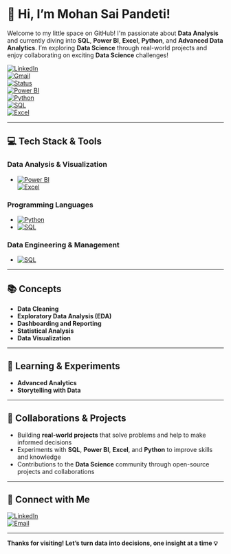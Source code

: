 # 👋 Hi, I’m Mohan Sai Pandeti!

Welcome to my little space on GitHub! I'm passionate about **Data Analysis** and currently diving into **SQL**, **Power BI**, **Excel**, **Python**, and **Advanced Data Analytics**. I’m exploring **Data Science** through real-world projects and enjoy collaborating on exciting **Data Science** challenges! 

[![LinkedIn](https://img.shields.io/badge/LinkedIn-Mohan%20Sai%20Pandeti-blue?logo=linkedin&style=for-the-badge)](https://www.linkedin.com/in/mohansaipandeti)  
[![Gmail](https://img.shields.io/badge/Gmail-pandetimohansai@gmail.com-red?logo=gmail&style=for-the-badge)](mailto:pandetimohansai@gmail.com)  
[![Status](https://img.shields.io/badge/Data%20Analyst-In%20Progress-success?style=for-the-badge)](https://www.linkedin.com/in/mohansaipandeti)  
[![Power BI](https://img.shields.io/badge/Power%20BI-Intermediate-yellow?logo=powerbi&style=for-the-badge)](https://www.microsoft.com/en-us/power-bi)  
[![Python](https://img.shields.io/badge/Python-Intermediate-blue?logo=python&style=for-the-badge)](https://www.python.org/)  
[![SQL](https://img.shields.io/badge/SQL-Intermediate-lightgrey?logo=mysql&style=for-the-badge)](https://www.mysql.com/)  
[![Excel](https://img.shields.io/badge/Excel-Advanced-green?logo=microsoft-excel&style=for-the-badge)](https://www.microsoft.com/en-us/microsoft-365/excel)

---

## 💻 Tech Stack & Tools

### **Data Analysis & Visualization**  
- [![Power BI](https://img.shields.io/badge/Power%20BI-Intermediate-yellow?logo=powerbi)](https://www.microsoft.com/en-us/power-bi)  
[![Excel](https://img.shields.io/badge/-Excel-Advanced-yellow?logo=microsoft-excel&color=green)](https://www.microsoft.com/en-us/microsoft-365/excel)


### **Programming Languages**  
- [![Python](https://img.shields.io/badge/Python-Intermediate-blue?logo=python)](https://www.python.org/)  
- [![SQL](https://img.shields.io/badge/SQL-Intermediate-lightgrey?logo=mysql)](https://www.mysql.com/)

### **Data Engineering & Management**  
- [![SQL](https://img.shields.io/badge/SQL-Intermediate-lightgrey?logo=mysql)](https://www.mysql.com/)

---

## 📚 Concepts  
- **Data Cleaning**  
- **Exploratory Data Analysis (EDA)**  
- **Dashboarding and Reporting**  
- **Statistical Analysis**  
- **Data Visualization**  

---

## 🌱 Learning & Experiments  
- **Advanced Analytics**  
- **Storytelling with Data**  

---

## 🤝 Collaborations & Projects  
- Building **real-world projects** that solve problems and help to make informed decisions  
- Experiments with **SQL**, **Power BI**, **Excel**, and **Python** to improve skills and knowledge  
- Contributions to the **Data Science** community through open-source projects and collaborations

---

## 🔗 Connect with Me

[![LinkedIn](https://img.shields.io/badge/LinkedIn-Mohan%20Sai-blue?logo=linkedin&style=for-the-badge)](https://www.linkedin.com/in/mohansaipandeti)  
[![Email](https://img.shields.io/badge/Email-pandetimohansai%40gmail.com-red?logo=gmail&style=for-the-badge)](mailto:pandetimohansai@gmail.com)

---

**Thanks for visiting! Let’s turn data into decisions, one insight at a time 💡**
